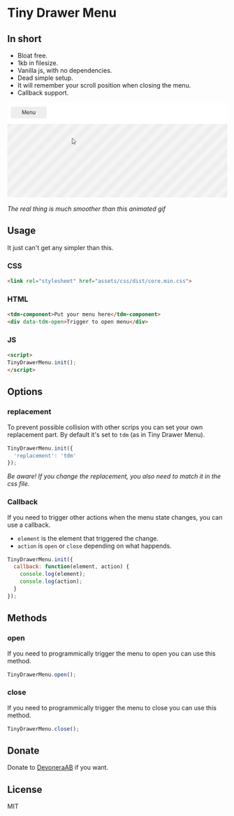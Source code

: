 # Tiny Drawer Menu

## In short

- Bloat free.
- 1kb in filesize.
- Vanilla js, with no dependencies.
- Dead simple setup.
- It will remember your scroll position when closing the menu.
- Callback support.

![Screenshot](screenshot.gif)

*The real thing is much smoother than this animated gif*

## Usage

It just can't get any simpler than this.

### CSS

```html
<link rel="stylesheet" href="assets/css/dist/core.min.css">
```

### HTML

```html
<tdm-component>Put your menu here</tdm-component>
<div data-tdm-open>Trigger to open menu</div>
```

### JS

```html
<script>
TinyDrawerMenu.init();
</script>
```

## Options

### replacement

To prevent possible collision with other scrips you can set your own replacement part. By default it's set to `tdm` (as in Tiny Drawer Menu).

```js
TinyDrawerMenu.init({
  'replacement': 'tdm'
});
```

*Be aware! If you change the replacement, you also need to match it in the css file.*

### Callback

If you need to trigger other actions when the menu state changes, you can use a callback.

- `element` is the element that triggered the change.
- `action` is `open` or `close` depending on what happends.

```js
TinyDrawerMenu.init({
  callback: function(element, action) {
    console.log(element);
    console.log(action);
  }
});
```

## Methods

### open

If you need to programmically trigger the menu to open you can use this method.

```js
TinyDrawerMenu.open();
```

### close

If you need to programmically trigger the menu to close you can use this method.

```js
TinyDrawerMenu.close();
```

## Donate

Donate to [DevoneraAB](https://www.paypal.me/DevoneraAB) if you want.

## License

MIT
